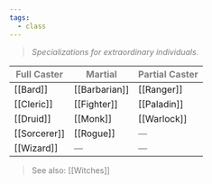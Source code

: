 ```yaml
---
tags:
  - class
---
```

> *<span style="color:rgb(125, 125, 125)">Specializations for extraordinary individuals.</span>*

| <span style="color:rgb(125, 125, 125)">Full Caster</span> | <span style="color:rgb(125, 125, 125)">Martial</span> | <span style="color:rgb(125, 125, 125)">Partial Caster</span> |
| --------------------------------------------------------- | ----------------------------------------------------- | ------------------------------------------------------------ |
| [[Bard]]                                                  | [[Barbarian]]                                         | [[Ranger]]                                                   |
| [[Cleric]]                                                | [[Fighter]]                                           | [[Paladin]]                                                  |
| [[Druid]]                                                 | [[Monk]]                                              | [[Warlock]]                                                  |
| [[Sorcerer]]                                              | [[Rogue]]                                             | <span style="color:rgb(125, 125, 125)">—</span>              |
| [[Wizard]]                                                | <span style="color:rgb(125, 125, 125)">—</span>       | <span style="color:rgb(125, 125, 125)">—</span>              |
> <span style="color:rgb(125, 125, 125)">See also: [[Witches]] </span> 